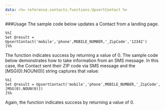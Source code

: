 ```yaml
---
data: <%= reference.contacts.functions.UpsertContact %>
---
```

###Usage
The sample code below updates a Contact from a landing page.
```
%%[
Set @result = UpsertContact('mobile','phone',MOBILE_NUMBER,'_ZipCode','12342')
]%%
```
The function indicates success by returning a value of 0.
The sample code below demonstrates how to take information from an SMS message. In this case, the Contact sent their ZIP code via SMS message and the [MSG(0).NOUN(0)] string captures that value:
```
%%[
Set @result = UpsertContact('mobile','phone',MOBILE_NUMBER,'_ZipCode',[MSG(0).NOUN(0)])
]%%
```
Again, the function indicates success by returning a value of 0.